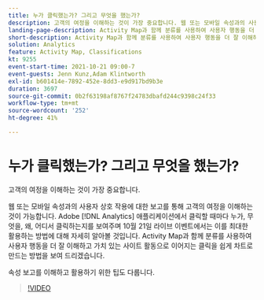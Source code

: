 ```yaml
---
title: 누가 클릭했는가? 그리고 무엇을 했는가?
description: 고객의 여정을 이해하는 것이 가장 중요합니다. 웹 또는 모바일 속성과의 사용자 상호 작용에 대한 보고를 통해 고객의 여정을 이해하는 것이 가능합니다. Adobe [!DNL Analytics] 애플리케이션에서 클릭할 때마다 누가, 무엇을, 왜, 어디서 클릭하는지를 보여주며 10월 21일 라이브 이벤트에서는 이를 최대한 활용하는 방법에 대해 자세히 알아볼 것입니다. Activity Map과 함께 분류를 사용하여 사용자 행동을 더 잘 이해하고 가치 있는 사이트 활동으로 이어지는 클릭을 쉽게 차트로 만드는 방법을 보여 드리겠습니다.
landing-page-description: Activity Map과 함께 분류를 사용하여 사용자 행동을 더 잘 이해하고 가치 있는 사이트 활동으로 이어지는 클릭을 쉽게 차트로 만드는 방법에 대해 알아봅니다.
short-description: Activity Map과 함께 분류를 사용하여 사용자 행동을 더 잘 이해하고 가치 있는 사이트 활동으로 이어지는 클릭을 쉽게 차트로 만드는 방법에 대해 알아봅니다.
solution: Analytics
feature: Activity Map, Classifications
kt: 9255
event-start-time: 2021-10-21 09:00-7
event-guests: Jenn Kunz,Adam Klintworth
exl-id: b601414e-7892-452e-8dd3-e9d917bd9b3e
duration: 3697
source-git-commit: 0b2f63198af8767f24783dbafd244c9398c24f33
workflow-type: tm+mt
source-wordcount: '252'
ht-degree: 41%

---
```


# 누가 클릭했는가? 그리고 무엇을 했는가?

고객의 여정을 이해하는 것이 가장 중요합니다.

웹 또는 모바일 속성과의 사용자 상호 작용에 대한 보고를 통해 고객의 여정을 이해하는 것이 가능합니다. Adobe [!DNL Analytics] 애플리케이션에서 클릭할 때마다 누가, 무엇을, 왜, 어디서 클릭하는지를 보여주며 10월 21일 라이브 이벤트에서는 이를 최대한 활용하는 방법에 대해 자세히 알아볼 것입니다. Activity Map과 함께 분류를 사용하여 사용자 행동을 더 잘 이해하고 가치 있는 사이트 활동으로 이어지는 클릭을 쉽게 차트로 만드는 방법을 보여 드리겠습니다.

속성 보고를 이해하고 활용하기 위한 팁도 다룹니다.

>[!VIDEO](https://video.tv.adobe.com/v/338108/?quality=12&learn=on)

